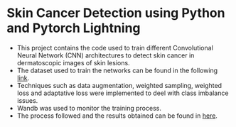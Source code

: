 # Skin Cancer Detection using Python and Pytorch Lightning
- This project contains the code used to train different Convolutional Neural Network (CNN) architectures to detect skin cancer in dermatoscopic images of skin lesions.
- The dataset used to train the networks can be found in the following [link](https://www.kaggle.com/datasets/kmader/skin-cancer-mnist-ham10000). 
- Techniques such as data augmentation, weighted sampling, weighted loss and adaptative loss were implemented to deel with class imbalance issues.
- Wandb was used to monitor the training process.
- The process followed and the results obtained can be found in [here](https://github.com/SusanaAlvarezZuluaga/skin-cancer-detection/blob/main/Research%20Paper.pdf).
